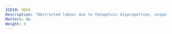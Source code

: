 ```yaml
---
ICD10: O654
Description: "Obstructed labour due to fetopelvic disproportion, unspecified"
Matters: No
Weight: 0
---
```


